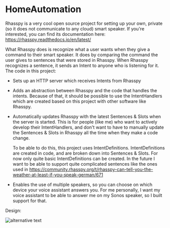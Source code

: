 # HomeAutomation

Rhasspy is a very cool open source project for setting up your own, private (so it does not communicate to any cloud) smart speaker. If you're interested, you can find its documentation here: https://rhasspy.readthedocs.io/en/latest/

What Rhasspy does is recognize what a user wants when they give a command to their smart speaker. It does by comparing the command the user gives to sentences that were stored in Rhasspy. When Rhasspy recognizes a sentence, it sends an Intent to anyone who is listening for it. The code in this project:

- Sets up an HTTP server which receives Intents from Rhasspy
- Adds an abstraction between Rhasspy and the code that handles the intents. Because of that, it should be possible to use the IntentHandlers which are created based on this project with other software like Rhasspy.
- Automatically updates Rhasspy with the latest Sentences & Slots when the server is started. This is for people (like me) who want to actively develop their IntentHandlers, and don't want to have to manually update the Sentences & Slots in Rhasspy all the time when they make a code change. 

  To be able to do this, this project uses IntentDefinitions. IntentDefinitions are created in code, and are broken down into Sentences & Slots. For now only quite basic IntentDefinitions can be created. In the future I want to be able to support quite complicated sentences like the ones used in https://community.rhasspy.org/t/rhasspy-can-tell-you-the-weather-at-least-if-you-speak-german/671
- Enables the use of multiple speakers, so you can choose on which device your voice assistant answers you. For me personally, I want my voice assistant to be able to answer me on my Sonos speaker, so I built support for that.

Design:

![alternative text](http://www.plantuml.com/plantuml/proxy?cache=no&src=https://raw.githubusercontent.com/Wil-Peters/HomeAutomation/development/plantuml.txt)
